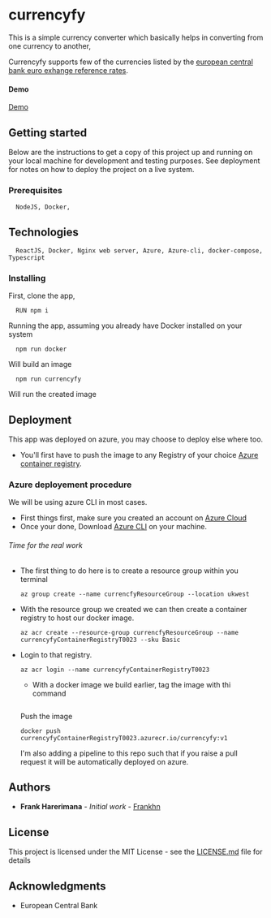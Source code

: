 # currencyfy
  This is a simple currency converter which basically helps in converting from one currency to another,

  Currencyfy supports few of the currencies listed by the
  [european central bank euro exhange reference rates](https://www.ecb.europa.eu/stats/policy_and_exchange_rates/euro_reference_exchange_rates/html/index.en.html).

#### Demo

  [Demo](https://currencyfy.azurewebsites.net/)

## Getting started

  Below are the instructions to get a copy of this project up and running on your local machine for development and testing purposes. See deployment for notes on how to deploy the project on a live system.

### Prerequisites

```
  NodeJS, Docker, 
```

## Technologies

```
  ReactJS, Docker, Nginx web server, Azure, Azure-cli, docker-compose, Typescript

```

### Installing

  First, clone the app,

```
  RUN npm i
```

  Running the app, assuming you already have Docker installed on your system

```
  npm run docker
```
  Will build an image

```
  npm run currencyfy
```
  Will run the created image


## Deployment

  This app was deployed on azure, you may choose to deploy else where too.

  - You'll first have to push the image to any Registry of your choice [Azure container registry](https://azure.microsoft.com/en-us/services/container-registry/).

### Azure deployement procedure

  We will be using azure CLI in most cases.

- First things first, make sure you created an account on [Azure Cloud](https://azure.microsoft.com/en-us/free/)
- Once your done, Download [Azure CLI](https://docs.microsoft.com/en-us/cli/azure/?view=azure-cli-latest) on your machine.

###### Time for the real work

- The first thing to do here is to create a resource group within you terminal
  ```
  az group create --name currencfyResourceGroup --location ukwest
  ```
- With the resource group we created we can then create a container registry
  to host our docker image. 

  ```
  az acr create --resource-group currencfyResourceGroup --name currencyfyContainerRegistryT0023 --sku Basic
  ```
- Login to that registry.
  ```
  az acr login --name currencyfyContainerRegistryT0023
  ```
  - With a docker image we build earlier, tag the image with thi command

  ```docker tag currencyfy currencyfyContainerRegistryT0023.azurecr.io/currencyfy:v1
  ```
  Push the image
  ```
  docker push currencyfyContainerRegistryT0023.azurecr.io/currencyfy:v1
  ```

  I'm also adding a pipeline to this repo such that if you raise a pull request it will be automatically deployed on azure.

## Authors

* **Frank Harerimana** - *Initial work* - [Frankhn](https://github.com/frankhn)

## License

  This project is licensed under the MIT License - see the [LICENSE.md](LICENSE.md) file for details

## Acknowledgments

* European Central Bank
